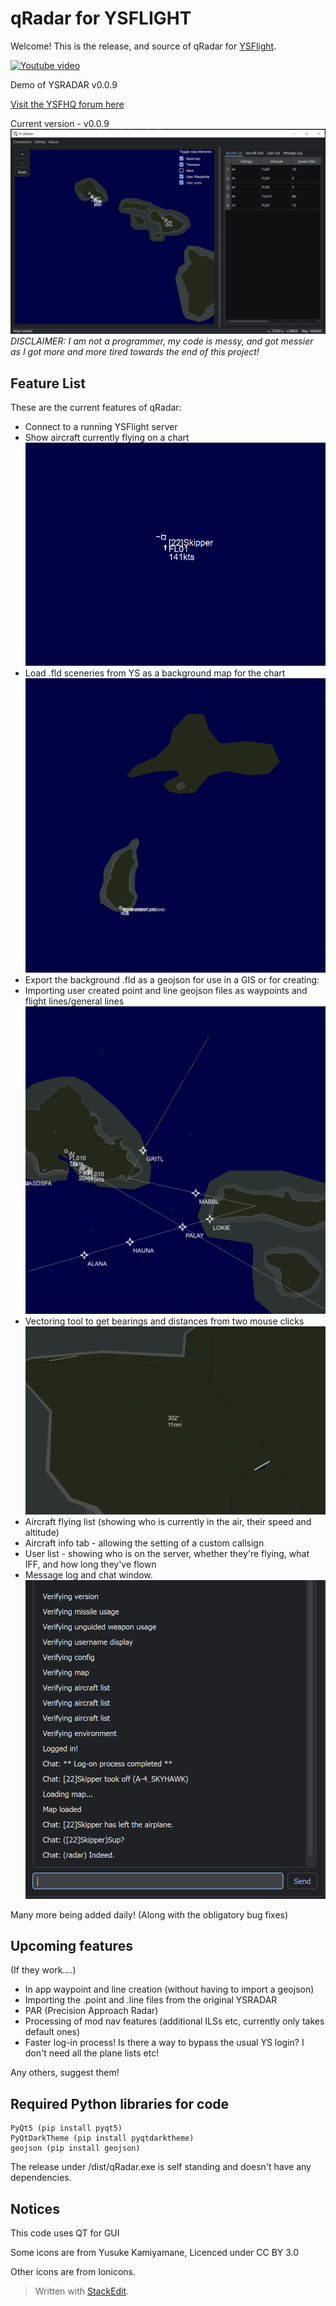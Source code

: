 # qRadar for YSFLIGHT
Welcome! This is the release, and source of qRadar for [YSFlight](ysflight.com).

[![Youtube video](https://img.youtube.com/vi/J6VuIdntqiE/0.jpg)](https://www.youtube.com/watch?v=J6VuIdntqiE)

Demo of YSRADAR v0.0.9


[Visit the YSFHQ forum here](ysfhq.com) 

Current version - v0.0.9
![enter image description here](https://github.com/Skipper-is/YS-qRadar/blob/main/images/UI.png?raw=true)
*DISCLAIMER: I am not a programmer, my code is messy, and got messier as I got more and more tired towards the end of this project!* 
## Feature List
These are the current features of qRadar:

 - Connect to a running YSFlight server
 - Show aircraft currently flying on a chart
![enter image description here](https://github.com/Skipper-is/YS-qRadar/blob/main/images/Planeflying.png?raw=true)
 - Load .fld sceneries from YS as a background map for the chart
![enter image description here](https://github.com/Skipper-is/YS-qRadar/blob/main/images/ParsedMap.png?raw=true)
 - Export the background .fld as a geojson for use in a GIS or for creating:
 - Importing user created point and line geojson files as waypoints and flight lines/general lines
![enter image description here](https://github.com/Skipper-is/YS-qRadar/blob/main/images/UserCreatedLines.png?raw=true)
 - Vectoring tool to get bearings and distances from two mouse clicks![enter image description here](https://github.com/Skipper-is/YS-qRadar/blob/main/images/Vectoring%20tool.png?raw=true)
 - Aircraft flying list (showing who is currently in the air, their speed and altitude)
 - Aircraft info tab - allowing the setting of a custom callsign
 - User list - showing who is on the server, whether they're flying, what IFF, and how long they've flown
 - Message log and chat window.![enter image description here](https://github.com/Skipper-is/YS-qRadar/blob/main/images/Chat.png?raw=true)

Many more being added daily! (Along with the obligatory bug fixes)

## Upcoming features
(If they work....)

 - In app waypoint and line creation (without having to import a
   geojson)
 - Importing the .point and .line files from the original YSRADAR
 - PAR (Precision Approach Radar)
 - Processing of mod nav features (additional ILSs etc, currently only takes default ones)
 - Faster log-in process! Is there a way to bypass the usual YS login? I don't need all the plane lists etc!

Any others, suggest them!
## Required Python libraries for code

    PyQt5 (pip install pyqt5)
    PyQtDarkTheme (pip install pyqtdarktheme)
    geojson (pip install geojson)
    
The release under /dist/qRadar.exe is self standing and doesn't have any dependencies.

## Notices
 This code uses QT for GUI
 
 Some icons are from Yusuke Kamiyamane, Licenced under CC BY 3.0

 Other icons are from Ionicons.
 
> Written with [StackEdit](https://stackedit.io/).
